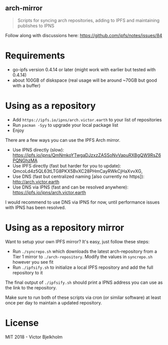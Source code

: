## arch-mirror
> Scripts for syncing arch repositories, adding to IPFS and maintaining publishes to IPNS

Follow along with discussions here: https://github.com/ipfs/notes/issues/84

# Requirements

- go-ipfs version 0.4.14 or later (might work with earlier but tested with 0.4.14)
- about 100GB of diskspace (real usage will be around ~70GB but good with a buffer)

# Using as a repository

- Add `https://ipfs.io/ipns/arch.victor.earth` to your list of repositories
- Run `pacman -Syy` to upgrade your local package list
- Enjoy

There are a few ways you can use the IPFS Arch mirror.

- Use IPNS directly (slow): https://ipfs.io/ipns/QmNmkoYTwgaDJzxzZASSoNvVapuRXBgQW9RsZ6PQNGhzMA
- Use IPFS directly (fast but harder for you to update): QmcoLd4z5QL63tLTG8PKX5BvXC28PHmCayRWkCjHaXvvXG,
- Use DNS (fast but centralized naming [also currently no https]): http://arch.victor.earth
- Use DNS via IPNS (fast and can be resolved anywhere): https://ipfs.io/ipns/arch.victor.earth

I would recommend to use DNS via IPNS for now, until performance issues with IPNS
has been resolved.

# Using as a repository mirror

Want to setup your own IPFS mirror? It's easy, just follow these steps:

- Run `./syncrepo.sh` which downloads the latest arch-repository from a Tier 1
  mirror to `./arch-repository`. Modify the values in `syncrepo.sh` however you
  see fit
- Run `./ipfsify.sh` to initialize a local IPFS repository and add the full repository
  to it

The final output of `./ipfsify.sh` should print a IPNS address you can use as the link
to the repository.

Make sure to run both of these scripts via cron (or similar software) at least
once per day to maintain a updated repository.

# License

MIT 2018 - Victor Bjelkholm
